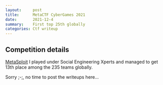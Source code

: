```yaml
---
layout:     post
title:      MetaCTF CyberGames 2021
date:       2021-12-4
summary:    First top 25th globally
categories: Ctf writeup
---
```

## Competition details
[MetaSploit](https://ctftime.org/event/1476)
I played under Social Engineering Xperts and managed to get 13th place among the 235 teams globally.

Sorry ;-;, no time to post the writeups here...


